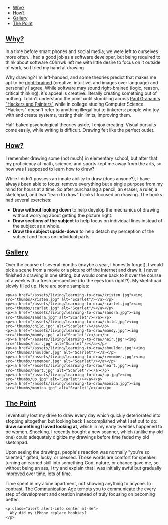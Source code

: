 * [Why?](#why)
* [How?](#how)
* [Gallery](#gallery)
* [The Point](#the-point)

## [Why?](#why)

In a time before smart phones and social media, we were left to ourselves more often. I had a good job  as a software developer, but being required to think about software 40hr/wk left me with little desire to focus on it outside of work, so I tried my hand at drawing.

Why drawing? I'm left-handed, and some theories predict that makes me apt to be [right-brained](http://psychology.about.com/od/cognitivepsychology/a/left-brain-right-brain.htm) (creative, intuitive, and images over language) and personally I agree. While software may sound right-brained (logic, reason, critical thinking), it's appeal is creative: literally creating something out of nothing. I didn't understand the point until stumbling across [Paul Graham's "Hackers and Painters"](http://www.paulgraham.com/hp.html) while in college studing Computer Science. "Hackers" doesn't refer to anything illegal but to tinkerers: people who toy with and create systems, testing their limits, improving them.

Half-baked psychological theories aside, I enjoy creating. Visual pursuits come easily, while writing is difficult. Drawing felt like the perfect outlet.

## [How?](#how)

I remember drawing some (not much) in elementary school, but after that my proficiency at math, science, and sports kept me away from the arts, so how was I supposed to learn how to draw?

While I didn't possess an innate ability to draw (does anyone?), I have always been able to focus: remove everything but a single purpose from my mind for hours at a time. So after purchasing a pencil, an eraser, a ruler, a sketchpad, and two "learn to draw" books I focused on drawing. The books had several exercises:

* __Draw without looking down__ to help develop the mechanics of drawing without worrying about getting the picture right.
* __Draw sections of the subject__ to help focus on individual lines instead of the subject as a whole.
* __Draw the subject upside-down__ to help detach my perception of the subject and focus on individual parts.

## [Gallery](#gallery)

Over the course of several months (maybe a year, I honestly forget), I would pick a scene from a movie or a picture off the Internet and draw it. I never finished a drawing in one sitting, but would come back to it over the course of a week with a fresh perspective (do the eyes look right?!). My sketchpad slowly filled up. Here are some samples:

```raw
<p><a href="/assets/living/learning-to-draw/kristen.jpg"><img src="thumbs/kristen.jpg" alt="Scarlet"/></a></p>
<p><a href="/assets/living/learning-to-draw/scarlet.jpg"><img src="thumbs/scarlet.jpg" alt="Scarlet"/></a></p>
<p><a href="/assets/living/learning-to-draw/sandra.jpg"><img src="thumbs/sandra.jpg" alt="Scarlet"/></a></p>
<p><a href="/assets/living/learning-to-draw/child.jpg"><img src="thumbs/child.jpg" alt="Scarlet"/></a></p>
<p><a href="/assets/living/learning-to-draw/mandy.jpg"><img src="thumbs/mandy.jpg" alt="Scarlet"/></a></p>
<p><a href="/assets/living/learning-to-draw/hair.jpg"><img src="thumbs/hair.jpg" alt="Scarlet"/></a></p>
<p><a href="/assets/living/learning-to-draw/shoulder.jpg"><img src="thumbs/shoulder.jpg" alt="Scarlet"/></a></p>
<p><a href="/assets/living/learning-to-draw/remember.jpg"><img src="thumbs/remember.jpg" alt="Scarlet"/></a></p>
<p><a href="/assets/living/learning-to-draw/heart.jpg"><img src="thumbs/heart.jpg" alt="Scarlet"/></a></p>
<p><a href="/assets/living/learning-to-draw/up.jpg"><img src="thumbs/up.jpg" alt="Scarlet"/></a></p>
<p><a href="/assets/living/learning-to-draw/monica.jpg"><img src="thumbs/monica.jpg" alt="Scarlet"/></a></p>
```

## [The Point](#the-point)

I eventually lost my drive to draw every day which quickly deteriorated into stopping altogether, but looking back I accomplished what I set out to do: __draw something I loved looking at__, which in my early twenties happened to be women. Shocking. I recently bought a new scanner, which (unlike my old one) could adequately digitize my drawings before time faded my old sketchpad.

Upon seeing the drawings, people's reaction was normally "you're so talented," gifted, lucky, or blessed. Those words are comfort for speaker: turning an earned skill into something God, nature, or chance gave me, so without being an ass, I try and explain that I was initially awful but gradually improved over time, lots of time.

Time spent in my alone apartment, not showing anything to anyone. In contrast, [The Communication Age](/living/the-communication-age.html) tempts you to communicate the every step of development and creation instead of truly focusing on becoming better.

```raw
<p class="alert alert-info center mt-4e">
  Why did my iPhone replace hobbies?
</p>
```
